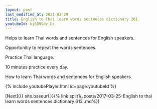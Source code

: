 ```yaml
---
layout: post
last_modified_at: 2021-03-29
title: English to Thai learn words sentences dictionary 261 
youtubeId: kj6D99dz-Dc
---
```

 
 
Helps to learn Thai words and sentences for English speakers.

Opportunitiy to repeat the words sentences. 

Practice Thai language. 
 
10 minutes practice every day. 
 
How to learn Thai words and sentences for English speakers 
 
{% include youtubePlayer.html id=page.youtubeId %}
 
 
[Next]({{ site.baseurl }}{% link  split1/_posts/2017-03-25-English to thai learn words sentences dictionary 613 .md%})
 
